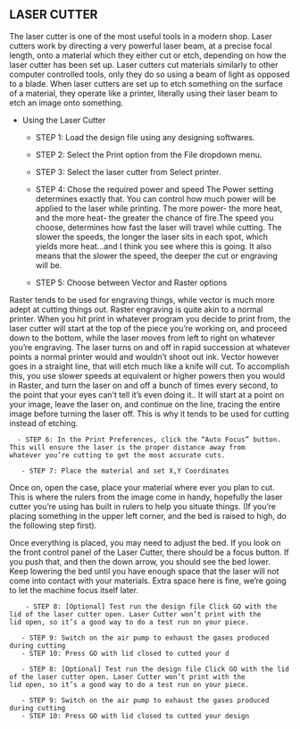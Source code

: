 ## LASER CUTTER

The laser cutter is one of the most useful tools in a modern shop. Laser cutters work by directing a very powerful laser beam, at a precise focal length, onto a material which they either cut or etch, depending on how the laser cutter has been set up. Laser cutters cut materials similarly to other computer controlled tools, only they do so using a beam of light as opposed to a blade. When laser cutters are set up to etch something on the surface of a material, they operate like a printer, literally using their laser beam to etch an image onto something.

- Using the Laser Cutter

     - STEP 1: Load the design file using any designing softwares.

     - STEP 2: Select the Print option from the File dropdown menu.

     - STEP 3: Select the laser cutter from Select printer.

     - STEP 4: Chose the required power and speed
               The Power setting determines exactly that. You can control how much power will be applied to the laser while printing.                  The more power- the more heat, and the more heat- the greater the chance of fire.The speed you choose, determines how                    fast the laser will travel while cutting. The slower the speeds, the longer the laser sits in each spot, which yields                    more heat…and I think you see where this is going. It also means that the slower the speed, the deeper the cut or                        engraving will be.
 
     - STEP 5: Choose between Vector and Raster options

               
Raster tends to be used for engraving things, while vector is much more adept at cutting things out. Raster engraving is                quite akin to a normal printer. When you hit print in whatever program you decide to print from, the laser cutter will                  start at the top of the piece you’re working on, and proceed down to the bottom, while the laser moves from left to right                on whatever you’re engraving. The laser turns on and off in rapid succession at whatever points a normal printer would                  and wouldn’t shoot out ink.
                Vector however goes in a straight line, that will etch much like a knife will cut. To accomplish this, you use slower                   speeds at equivalent or higher powers then you would in Raster, and turn the laser on and off a bunch of times every                     second, to the point that your eyes can’t tell it’s even doing it.. It will start at a point on your image, leave the                   laser on, and continue on the line, tracing the entire image before turning the laser off. This is why it tends to be                   used for cutting instead of etching.

      - STEP 6: In the Print Preferences, click the “Auto Focus” button. This will ensure the laser is the proper distance away from                     whatever you’re cutting to get the most accurate cuts.

       - STEP 7: Place the material and set X,Y Coordinates

                
Once on, open the case, place your material where ever you plan to cut. This is where the rulers from the image come in                  handy, hopefully the laser cutter you’re using has built in rulers to help you situate things. (If you’re placing                        something in the upper left corner, and the bed is raised to high, do the following step first).

                
       
Once everything is placed, you may need to adjust the bed. If you look on the front control panel of the Laser Cutter,                  there should be a focus button. If you push that, and then the down arrow, you should see the bed lower. Keep lowering                  the bed until you have enough space that the laser will not come into contact with your materials. Extra space here is                  fine, we’re going to let the machine focus itself later.

        - STEP 8: [Optional] Test run the design file Click GO with the lid of the laser cutter open. Laser Cutter won’t print with the                   lid open, so it’s a good way to do a test run on your piece.

       - STEP 9: Switch on the air pump to exhaust the gases produced during cutting
       - STEP 10: Press GO with lid closed to cutted your d
       
       - STEP 8: [Optional] Test run the design file Click GO with the lid of the laser cutter open. Laser Cutter won’t print with the                   lid open, so it’s a good way to do a test run on your piece.

       - STEP 9: Switch on the air pump to exhaust the gases produced during cutting
       - STEP 10: Press GO with lid closed to cutted your design
